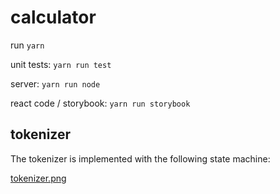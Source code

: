 # calculator

run `yarn`

unit tests: `yarn run test`

server: `yarn run node`

react code / storybook: `yarn run storybook`

## tokenizer

The tokenizer is implemented with the following state machine:

[tokenizer.png](tokenizer.png)

